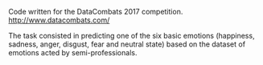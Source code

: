 Code written for the DataCombats 2017 competition. http://www.datacombats.com/

The task consisted in predicting one of the six basic emotions (happiness, sadness, anger, disgust, fear and neutral state) based on the dataset of emotions acted by semi-professionals. 
